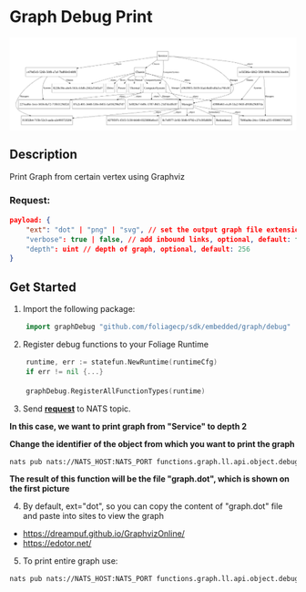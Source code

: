 # Graph Debug Print

<img align="center" width="1024" src="./pics/GraphDebug.png">

## Description

Print Graph from certain vertex using Graphviz

### Request:
```json
payload: {
	"ext": "dot" | "png" | "svg", // set the output graph file extension, optional, default: "dot"
	"verbose": true | false, // add inbound links, optional, default: false
	"depth": uint // depth of graph, optional, default: 256
}
```

## Get Started

1. Import the following package:
```go
    import graphDebug "github.com/foliagecp/sdk/embedded/graph/debug"
```

2. Register debug functions to your Foliage Runtime
```go
    runtime, err := statefun.NewRuntime(runtimeCfg)
    if err != nil {...}

    graphDebug.RegisterAllFunctionTypes(runtime)
```

3. Send [**request**](#request) to NATS topic.

**In this case, we want to print graph from "Service" to depth 2**

**Change the identifier of the object from which you want to print the graph**

```sh
nats pub nats://NATS_HOST:NATS_PORT functions.graph.ll.api.object.debug.print.graph.Service {\"payload\":{\"depth\":2}}
```
**The result of this function will be the file "graph.dot", which is shown on the first picture**

4. By default, ext="dot", so you can copy the content of "graph.dot" file and paste into sites to view the graph
 - https://dreampuf.github.io/GraphvizOnline/
 - https://edotor.net/

5. To print entire graph use:
```sh
nats pub nats://NATS_HOST:NATS_PORT functions.graph.ll.api.object.debug.print.graph.root {}
```